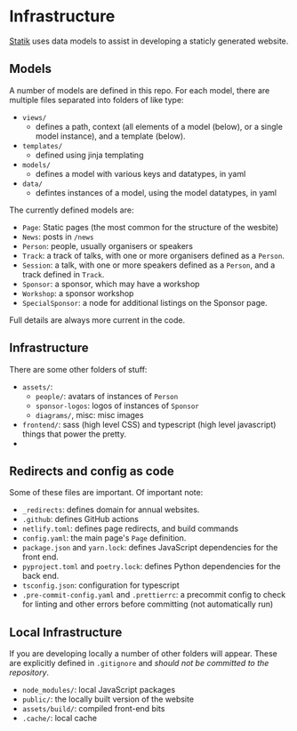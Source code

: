 # Infrastructure

[Statik](https://github.com/thanethomson/statik) uses data models to assist in developing a staticly generated website.
 

## Models

A number of models are defined in this repo. For each model, there are multiple files separated into folders of like type: 

 * `views/`
   * defines a path, context (all elements of a model (below), or a single model instance), and a template (below). 
 * `templates/`
   * defined using jinja templating
 * `models/`
   * defines a model with various keys and datatypes, in yaml
 * `data/`
   * defintes instances of a model, using the model datatypes, in yaml
 
 
The currently defined models are: 
 
 * `Page`: Static pages (the most common for the structure of the wesbite)
 * `News`: posts in `/news`
 * `Person`: people, usually organisers or speakers
 * `Track`: a track of talks, with one or more organisers defined as a `Person`.
 * `Session`: a talk, with one or more speakers defined as a `Person`, and a track defined in `Track`.
 * `Sponsor`: a sponsor, which may have a workshop
 * `Workshop`: a sponsor workshop
 * `SpecialSponsor`: a node for additional listings on the Sponsor page. 


Full details are always more current in the code. 


## Infrastructure

There are some other folders of stuff: 

 * `assets/`:
   * `people/`: avatars of instances of `Person`
   * `sponsor-logos`: logos of instances of `Sponsor`
   * `diagrams/`, misc: misc images
* `frontend/`: sass (high level CSS) and typescript (high level javascript) things that power the pretty. 
* 


## Redirects and config as code

Some of these files are important. Of important note: 

* `_redirects`: defines domain for annual websites. 
* `.github`: defines GitHub actions
* `netlify.toml`: defines page redirects, and build commands
* `config.yaml`: the main page's `Page` definition.
* `package.json` and `yarn.lock`: defines JavaScript dependencies for the front end.
* `pyproject.toml` and `poetry.lock`: defines Python dependencies for the back end.
* `tsconfig.json`: configuration for typescript
* `.pre-commit-config.yaml` and `.prettierrc`: a precommit config to check for linting and other errors before committing (not automatically run)

   
## Local Infrastructure

If you are developing locally a number of other folders will appear. These are explicitly defined in `.gitignore` and *should not be committed to the repository*. 

* `node_modules/`: local JavaScript packages
* `public/`: the locally built version of the website
* `assets/build/`: compiled front-end bits
* `.cache/`: local cache
